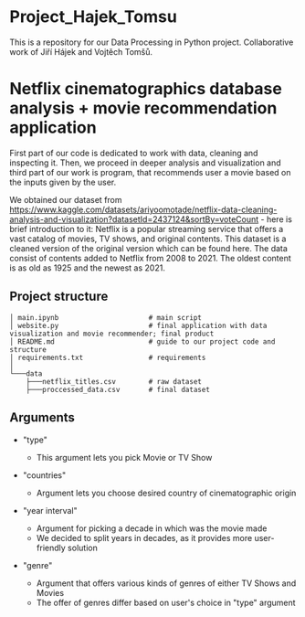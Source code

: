 # Project_Hajek_Tomsu
This is a repository for our Data Processing in Python project. Collaborative work of Jiří Hájek and Vojtěch Tomšů.
# Netflix cinematographics database analysis + movie recommendation application

First part of our code is dedicated to work with data, cleaning and inspecting it. Then, we proceed in deeper analysis and visualization and third part of our work is program, that recommends user a movie based on the inputs given by the user.

We obtained our dataset from https://www.kaggle.com/datasets/ariyoomotade/netflix-data-cleaning-analysis-and-visualization?datasetId=2437124&sortBy=voteCount - here is brief introduction to it: 
    Netflix is a popular streaming service that offers a vast catalog of movies, TV shows, and original contents. This dataset is a cleaned version of the original version which can be found here. The data consist of contents added to Netflix from 2008 to 2021. The oldest content is as old as 1925 and the newest as 2021.

## Project structure


```
│ main.ipynb                      # main script
│ website.py                      # final application with data visualization and movie recommender; final product
│ README.md                       # guide to our project code and structure
│ requirements.txt                # requirements
│
└───data                              
    ├───netflix_titles.csv        # raw dataset
    ├───proccessed_data.csv       # final dataset
```

## Arguments

* "type"
    * This argument lets you pick Movie or TV Show

* "countries"
    * Argument lets you choose desired country of cinematographic origin

* "year interval"
    * Argument for picking a decade in which was the movie made
    * We decided to split years in decades, as it provides more user-friendly solution

* "genre"
    * Argument that offers various kinds of genres of either TV Shows and Movies
    * The offer of genres differ based on user's choice in "type" argument

